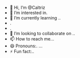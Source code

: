 - 👋 Hi, I’m @Caltriz
- 👀 I’m interested in.
- 🌱 I’m currently learning ..
- .
- .
- 💞️ I’m looking to collaborate on ..
- 📫 How to reach me...
- 😄 Pronouns:. ...
- ⚡ Fun fact:..

<!---
Caltriz/Caltriz is a ✨ special ✨ repository because its `README.md` (this file) appears on your GitHub profile.
You can click the Preview link to take a look at your changes.
--->
